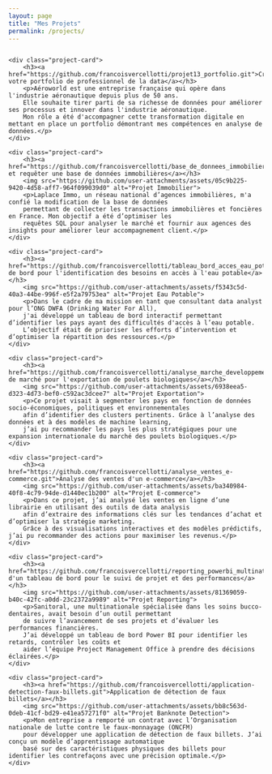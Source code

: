 ```yaml
---
layout: page
title: "Mes Projets"
permalink: /projects/
---
```


<style>
.project-container {
    display: flex;
    flex-wrap: wrap;
    justify-content: space-between;
    gap: 20px; /* Ajout d'un écart entre les cartes */
}

.project-card {
    width: calc(50% - 10px); /* Prendre 50% de la largeur moins un peu d'espace pour le gap */
    background: #f8f8f8;
    border-radius: 8px;
    padding: 15px;
    box-shadow: 0px 4px 6px rgba(0, 0, 0, 0.1);
}

.project-card img {
    width: 100%;
    border-radius: 5px;
    margin-top: 10px;
}

.project-card h3 {
    margin-top: 0;
}

@media (max-width: 768px) {
    .project-card {
        width: 100%; /* En dessous de 768px, chaque projet occupe toute la largeur */
    }
}
</style>

<div class="project-container">

    <div class="project-card">
        <h3><a href="https://github.com/francoisvercellotti/projet13_portfolio.git">Créez votre portfolio de professionnel de la data</a></h3>
        <p>Aéroworld est une entreprise française qui opère dans l'industrie aéronautique depuis plus de 50 ans. 
        Elle souhaite tirer parti de sa richesse de données pour améliorer ses processus et innover dans l'industrie aéronautique. 
        Mon rôle a été d'accompagner cette transformation digitale en mettant en place un portfolio démontrant mes compétences en analyse de données.</p>
    </div>

    <div class="project-card">
        <h3><a href="https://github.com/francoisvercellotti/base_de_donnees_immobiliere.git">Créer et requêter une base de données immobilières</a></h3>
        <img src="https://github.com/user-attachments/assets/05c9b225-9420-4d58-aff7-964f099039d0" alt="Projet Immobilier">
        <p>Laplace Immo, un réseau national d’agences immobilières, m'a confié la modification de la base de données 
        permettant de collecter les transactions immobilières et foncières en France. Mon objectif a été d’optimiser les 
        requêtes SQL pour analyser le marché et fournir aux agences des insights pour améliorer leur accompagnement client.</p>
    </div>

    <div class="project-card">
        <h3><a href="https://github.com/francoisvercellotti/tableau_bord_acces_eau_potable.git">Tableau de bord pour l'identification des besoins en accès à l'eau potable</a></h3>
        <img src="https://github.com/user-attachments/assets/f5343c5d-40a3-44be-996f-e5f2a79753ea" alt="Projet Eau Potable">
        <p>Dans le cadre de ma mission en tant que consultant data analyst pour l’ONG DWFA (Drinking Water For All), 
        j'ai développé un tableau de bord interactif permettant d’identifier les pays ayant des difficultés d'accès à l’eau potable. 
        L’objectif était de prioriser les efforts d’intervention et d’optimiser la répartition des ressources.</p>
    </div>

    <div class="project-card">
        <h3><a href="https://github.com/francoisvercellotti/analyse_marche_developpement_international.git">Analyse de marché pour l'exportation de poulets biologiques</a></h3>
        <img src="https://github.com/user-attachments/assets/6938eea5-d323-4d73-bef0-c592ac3dcee7" alt="Projet Exportation">
        <p>Ce projet visait à segmenter les pays en fonction de données socio-économiques, politiques et environnementales 
        afin d’identifier des clusters pertinents. Grâce à l’analyse des données et à des modèles de machine learning, 
        j’ai pu recommander les pays les plus stratégiques pour une expansion internationale du marché des poulets biologiques.</p>
    </div>

    <div class="project-card">
        <h3><a href="https://github.com/francoisvercellotti/analyse_ventes_e-commerce.git">Analyse des ventes d'un e-commerce</a></h3>
        <img src="https://github.com/user-attachments/assets/ba340984-40f8-4c79-94de-d1440ec1b200" alt="Projet E-commerce">
        <p>Dans ce projet, j’ai analysé les ventes en ligne d’une librairie en utilisant des outils de data analysis 
        afin d’extraire des informations clés sur les tendances d’achat et d’optimiser la stratégie marketing. 
        Grâce à des visualisations interactives et des modèles prédictifs, j’ai pu recommander des actions pour maximiser les revenus.</p>
    </div>

    <div class="project-card">
        <h3><a href="https://github.com/francoisvercellotti/reporting_powerbi_multinationale.git">Création d'un tableau de bord pour le suivi de projet et des performances</a></h3>
        <img src="https://github.com/user-attachments/assets/81369059-b40c-42fc-a0dd-23c2372a9989" alt="Projet Reporting">
        <p>Sanitoral, une multinationale spécialisée dans les soins bucco-dentaires, avait besoin d’un outil permettant 
        de suivre l’avancement de ses projets et d’évaluer les performances financières. 
        J’ai développé un tableau de bord Power BI pour identifier les retards, contrôler les coûts et 
        aider l’équipe Project Management Office à prendre des décisions éclairées.</p>
    </div>

    <div class="project-card">
        <h3><a href="https://github.com/francoisvercellotti/application-detection-faux-billets.git">Application de détection de faux billets</a></h3>
        <img src="https://github.com/user-attachments/assets/bb8c563d-0deb-41cf-bd29-e41ea57271f0" alt="Projet Banknote Detection">
        <p>Mon entreprise a remporté un contrat avec l’Organisation nationale de lutte contre le faux-monnayage (ONCFM) 
        pour développer une application de détection de faux billets. J’ai conçu un modèle d’apprentissage automatique 
        basé sur des caractéristiques physiques des billets pour identifier les contrefaçons avec une précision optimale.</p>
    </div>

</div>



